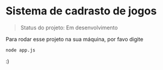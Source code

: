 # Sistema de cadrasto de jogos

> Status do projeto: Em desenvolvimento

Para rodar esse projeto na sua máquina, por favo digite

```
node app.js
```
:)